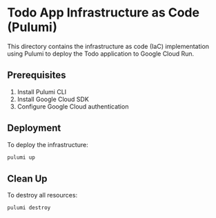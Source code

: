 # Todo App Infrastructure as Code (Pulumi)

This directory contains the infrastructure as code (IaC) implementation using Pulumi to deploy the Todo application to Google Cloud Run.

## Prerequisites

1. Install Pulumi CLI
2. Install Google Cloud SDK
3. Configure Google Cloud authentication

## Deployment

To deploy the infrastructure:

```bash
pulumi up
```

## Clean Up

To destroy all resources:

```bash
pulumi destroy
```

